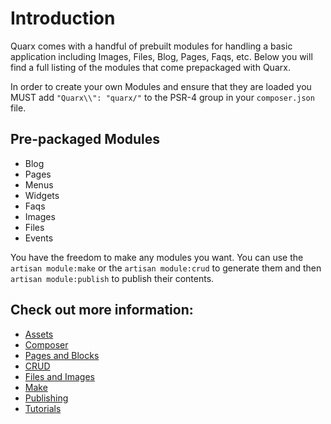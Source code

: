# Introduction

Quarx comes with a handful of prebuilt modules for handling a basic application including Images, Files, Blog, Pages, Faqs, etc. Below you will find a full listing of the modules that come prepackaged with Quarx.

In order to create your own Modules and ensure that they are loaded you MUST add `"Quarx\\": "quarx/"` to the PSR-4 group in your `composer.json` file.

Pre-packaged Modules
------
* Blog
* Pages
* Menus
* Widgets
* Faqs
* Images
* Files
* Events

You have the freedom to make any modules you want. You can use the `artisan module:make` or the `artisan module:crud` to generate them and then `artisan module:publish` to publish their contents.

## Check out more information:

- [Assets](/modules/assets)
- [Composer](/modules/composer)
- [Pages and Blocks](/modules/config)
- [CRUD](/modules/crud)
- [Files and Images](/modules/files_and_images)
- [Make](/modules/make)
- [Publishing](/modules/publish)
- [Tutorials](/modules/tutorials)
